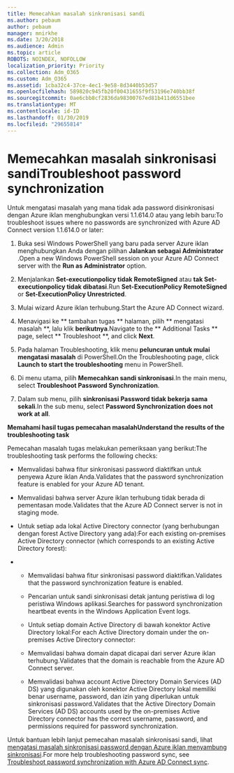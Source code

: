 ```yaml
---
title: Memecahkan masalah sinkronisasi sandi
ms.author: pebaum
author: pebaum
manager: mnirkhe
ms.date: 3/20/2018
ms.audience: Admin
ms.topic: article
ROBOTS: NOINDEX, NOFOLLOW
localization_priority: Priority
ms.collection: Adm_O365
ms.custom: Adm_O365
ms.assetid: 1cba32c4-37ce-4ec1-9e58-8d3440b53d57
ms.openlocfilehash: 589820c945fb20f00431655f9f53196e740bb38f
ms.sourcegitcommit: 0ae6cbb8cf2836da98300767ed81b411d6551bee
ms.translationtype: MT
ms.contentlocale: id-ID
ms.lasthandoff: 01/30/2019
ms.locfileid: "29655814"
---
```

# <a name="troubleshoot-password-synchronization"></a><span data-ttu-id="94196-102">Memecahkan masalah sinkronisasi sandi</span><span class="sxs-lookup"><span data-stu-id="94196-102">Troubleshoot password synchronization</span></span>

<span data-ttu-id="94196-103">Untuk mengatasi masalah yang mana tidak ada password disinkronisasi dengan Azure iklan menghubungkan versi 1.1.614.0 atau yang lebih baru:</span><span class="sxs-lookup"><span data-stu-id="94196-103">To troubleshoot issues where no passwords are synchronized with Azure AD Connect version 1.1.614.0 or later:</span></span>
  
1. <span data-ttu-id="94196-104">Buka sesi Windows PowerShell yang baru pada server Azure iklan menghubungkan Anda dengan pilihan **Jalankan sebagai Administrator** .</span><span class="sxs-lookup"><span data-stu-id="94196-104">Open a new Windows PowerShell session on your Azure AD Connect server with the **Run as Administrator** option.</span></span> 
    
2. <span data-ttu-id="94196-105">Menjalankan **Set-executionpolicy tidak RemoteSigned** atau **tak Set-executionpolicy tidak dibatasi**.</span><span class="sxs-lookup"><span data-stu-id="94196-105">Run **Set-ExecutionPolicy RemoteSigned** or **Set-ExecutionPolicy Unrestricted**.</span></span> 
    
3. <span data-ttu-id="94196-106">Mulai wizard Azure iklan terhubung.</span><span class="sxs-lookup"><span data-stu-id="94196-106">Start the Azure AD Connect wizard.</span></span>
    
4. <span data-ttu-id="94196-107">Menavigasi ke \*\* tambahan tugas \*\* halaman, pilih \*\* mengatasi masalah \*\*, lalu klik **berikutnya**.</span><span class="sxs-lookup"><span data-stu-id="94196-107">Navigate to the \*\* Additional Tasks \*\* page, select \*\* Troubleshoot \*\*, and click **Next**.</span></span> 
    
5. <span data-ttu-id="94196-108">Pada halaman Troubleshooting, klik menu **peluncuran untuk mulai mengatasi masalah** di PowerShell.</span><span class="sxs-lookup"><span data-stu-id="94196-108">On the Troubleshooting page, click **Launch to start the troubleshooting** menu in PowerShell.</span></span> 
    
6. <span data-ttu-id="94196-109">Di menu utama, pilih **Memecahkan sandi sinkronisasi**.</span><span class="sxs-lookup"><span data-stu-id="94196-109">In the main menu, select **Troubleshoot Password Synchronization**.</span></span> 
    
7. <span data-ttu-id="94196-110">Dalam sub menu, pilih **sinkronisasi Password tidak bekerja sama sekali**.</span><span class="sxs-lookup"><span data-stu-id="94196-110">In the sub menu, select **Password Synchronization does not work at all**.</span></span> 
    
 <span data-ttu-id="94196-111">**Memahami hasil tugas pemecahan masalah**</span><span class="sxs-lookup"><span data-stu-id="94196-111">**Understand the results of the troubleshooting task**</span></span>
  
<span data-ttu-id="94196-112">Pemecahan masalah tugas melakukan pemeriksaan yang berikut:</span><span class="sxs-lookup"><span data-stu-id="94196-112">The troubleshooting task performs the following checks:</span></span>
  
- <span data-ttu-id="94196-113">Memvalidasi bahwa fitur sinkronisasi password diaktifkan untuk penyewa Azure iklan Anda.</span><span class="sxs-lookup"><span data-stu-id="94196-113">Validates that the password synchronization feature is enabled for your Azure AD tenant.</span></span>
    
- <span data-ttu-id="94196-114">Memvalidasi bahwa server Azure iklan terhubung tidak berada di pementasan mode.</span><span class="sxs-lookup"><span data-stu-id="94196-114">Validates that the Azure AD Connect server is not in staging mode.</span></span>
    
- <span data-ttu-id="94196-115">Untuk setiap ada lokal Active Directory connector (yang berhubungan dengan forest Active Directory yang ada):</span><span class="sxs-lookup"><span data-stu-id="94196-115">For each existing on-premises Active Directory connector (which corresponds to an existing Active Directory forest):</span></span>
    
- 
  - <span data-ttu-id="94196-116">Memvalidasi bahwa fitur sinkronisasi password diaktifkan.</span><span class="sxs-lookup"><span data-stu-id="94196-116">Validates that the password synchronization feature is enabled.</span></span>
    
  - <span data-ttu-id="94196-117">Pencarian untuk sandi sinkronisasi detak jantung peristiwa di log peristiwa Windows aplikasi.</span><span class="sxs-lookup"><span data-stu-id="94196-117">Searches for password synchronization heartbeat events in the Windows Application Event logs.</span></span>
    
  - <span data-ttu-id="94196-118">Untuk setiap domain Active Directory di bawah konektor Active Directory lokal:</span><span class="sxs-lookup"><span data-stu-id="94196-118">For each Active Directory domain under the on-premises Active Directory connector:</span></span>
    
  - <span data-ttu-id="94196-119">Memvalidasi bahwa domain dapat dicapai dari server Azure iklan terhubung.</span><span class="sxs-lookup"><span data-stu-id="94196-119">Validates that the domain is reachable from the Azure AD Connect server.</span></span>
    
  - <span data-ttu-id="94196-120">Memvalidasi bahwa account Active Directory Domain Services (AD DS) yang digunakan oleh konektor Active Directory lokal memiliki benar username, password, dan izin yang diperlukan untuk sinkronisasi password.</span><span class="sxs-lookup"><span data-stu-id="94196-120">Validates that the Active Directory Domain Services (AD DS) accounts used by the on-premises Active Directory connector has the correct username, password, and permissions required for password synchronization.</span></span>
    
<span data-ttu-id="94196-121">Untuk bantuan lebih lanjut pemecahan masalah sinkronisasi sandi, lihat [mengatasi masalah sinkronisasi password dengan Azure iklan menyambung sinkronisasi](https://docs.microsoft.com/azure/active-directory/connect/active-directory-aadconnectsync-troubleshoot-password-synchronization).</span><span class="sxs-lookup"><span data-stu-id="94196-121">For more help troubleshooting password sync, see [Troubleshoot password synchronization with Azure AD Connect sync](https://docs.microsoft.com/azure/active-directory/connect/active-directory-aadconnectsync-troubleshoot-password-synchronization).</span></span>
  

